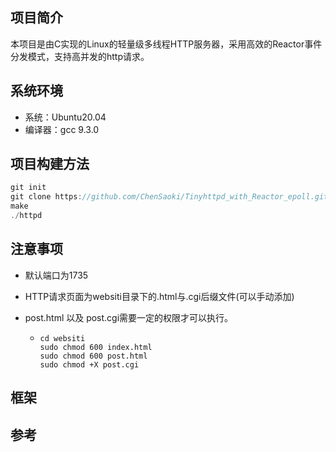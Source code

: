 ## 项目简介

本项目是由C实现的Linux的轻量级多线程HTTP服务器，采用高效的Reactor事件分发模式，支持高并发的http请求。

## 系统环境

- 系统：Ubuntu20.04
- 编译器：gcc 9.3.0

## 项目构建方法

```c
git init
git clone https://github.com/ChenSaoki/Tinyhttpd_with_Reactor_epoll.git
make
./httpd
```

## 注意事项

- 默认端口为1735

- HTTP请求页面为websiti目录下的.html与.cgi后缀文件(可以手动添加)

- post.html 以及 post.cgi需要一定的权限才可以执行。

  - ```shell
    cd websiti
    sudo chmod 600 index.html
    sudo chmod 600 post.html
    sudo chmod +X post.cgi
    ```

  

## 框架



## 参考